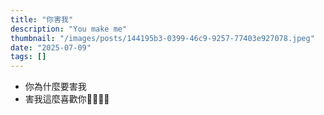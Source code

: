 ```yaml
---
title: "你害我"
description: "You make me"
thumbnail: "/images/posts/144195b3-0399-46c9-9257-77403e927078.jpeg"
date: "2025-07-09"
tags: []
---
```

- 你為什麼要害我
- 害我這麼喜歡你🤬🤬😭😭
